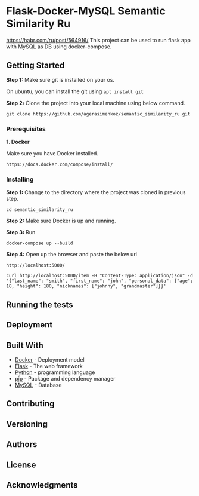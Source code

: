 # Flask-Docker-MySQL Semantic Similarity Ru
https://habr.com/ru/post/564916/
This project can be used to run flask app with MySQL as DB using docker-compose.

## Getting Started

**Step 1:** Make sure git is installed on your os.

On ubuntu, you can install the git using  ```apt install git```

**Step 2:** Clone the project into your local machine using below command.

```git clone https://github.com/agerasimenkoz/semantic_similarity_ru.git```

### Prerequisites

**1. Docker**

Make sure you have Docker installed.

```https://docs.docker.com/compose/install/```

### Installing

**Step 1:** Change to the directory where the project was cloned in previous step.

```
cd semantic_similarity_ru
```

**Step 2:** Make sure Docker is up and running.

**Step 3:** Run

```
docker-compose up --build
```

**Step 4:** Open up the browser and paste the below url

```
http://localhost:5000/
```

```
curl http://localhost:5000/item -H "Content-Type: application/json" -d '{"last_name": "smith", "first_name": "john", "personal_data": {"age": 18, "height": 180, "nicknames": ["johnny", "grandmaster"]}}'
```

## Running the tests

## Deployment

## Built With

* [Docker](https://docs.docker.com/) -  Deployment model
* [Flask](https://flask.palletsprojects.com/en/2.0.x/) - The web framework
* [Python](https://www.python.org/) - programming language
* [pip](https://pypi.org/project/pip/) - Package and dependency manager
* [MySQL](https://www.mysql.com/) - Database

## Contributing

## Versioning

## Authors

## License

## Acknowledgments

